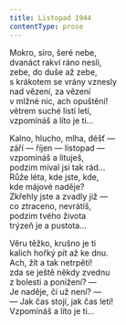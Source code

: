 ```yaml
---
title: Listopad 1944
contentType: prose
---
```


Mokro, siro, šeré nebe,  
dvanáct rakví ráno nesli,  
zebe, do duše až zebe,  
s krákotem se vrány vznesly  
nad vězení, za vězení  
v mlžné nic, ach opuštění!  
větrem suché listí letí,  
vzpomínáš a líto je ti…

Kalno, hlucho, mlha, déšť —  
září — říjen — listopad —  
vzpomínáš a lituješ,  
podzim míval jsi tak rád…  
Růže léta, kde jste, kde,  
kde májové naděje?  
Zkřehly jste a zvadly již —  
co ztraceno, nevrátíš,  
podzim tvého života  
trýzeň je a pustota…

Věru těžko, krušno je ti  
kalich hořký pít až ke dnu.  
Ach, žít a tak netrpěti!  
zda se ještě někdy zvednu  
z bolesti a ponížení? —  
Je naděje, či už není? —  
— Jak čas stojí, jak čas letí!  
Vzpomínáš a líto je ti…
